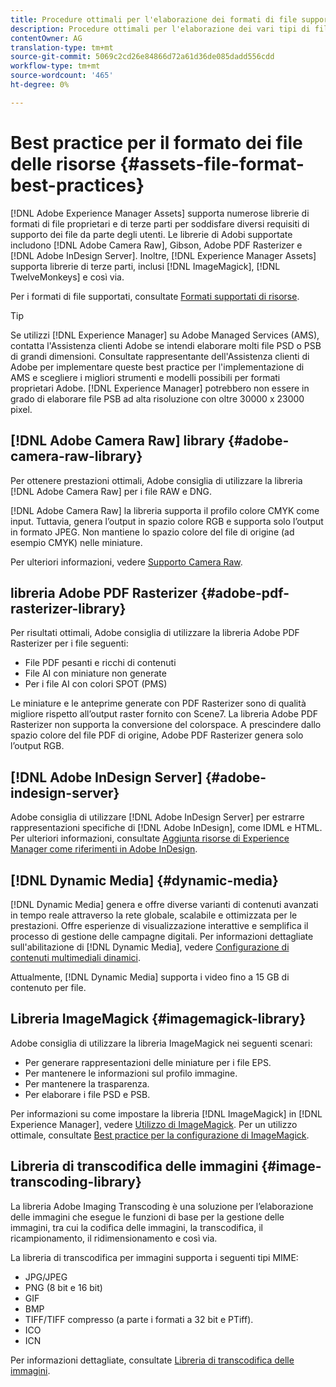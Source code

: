 ```yaml
---
title: Procedure ottimali per l'elaborazione dei formati di file supportati
description: Procedure ottimali per l'elaborazione dei vari tipi di file supportati utilizzando [!DNL Experience Manager Assets].
contentOwner: AG
translation-type: tm+mt
source-git-commit: 5069c2cd26e84866d72a61d36de085dadd556cdd
workflow-type: tm+mt
source-wordcount: '465'
ht-degree: 0%

---
```



# Best practice per il formato dei file delle risorse {#assets-file-format-best-practices}

[!DNL Adobe Experience Manager Assets] supporta numerose librerie di formati di file proprietari e di terze parti per soddisfare diversi requisiti di supporto dei file da parte degli utenti. Le librerie di Adobi  supportate includono [!DNL Adobe Camera Raw], Gibson,  Adobe PDF Rasterizer e [!DNL Adobe InDesign Server]. Inoltre, [!DNL Experience Manager Assets] supporta librerie di terze parti, inclusi [!DNL ImageMagick], [!DNL TwelveMonkeys] e così via.

Per i formati di file supportati, consultate [Formati supportati di risorse](/help/assets/assets-formats.md).

>[!TIP]
>
>Se utilizzi [!DNL Experience Manager] su Adobe Managed Services (AMS), contatta l&#39;Assistenza clienti  Adobe se intendi elaborare molti file PSD o PSB di grandi dimensioni. Consultate  rappresentante dell&#39;Assistenza clienti di Adobe per implementare queste best practice per l&#39;implementazione di AMS e scegliere i migliori strumenti e modelli possibili per  formati proprietari  Adobe. [!DNL Experience Manager] potrebbero non essere in grado di elaborare file PSB ad alta risoluzione con oltre 30000 x 23000 pixel.

## [!DNL Adobe Camera Raw] library  {#adobe-camera-raw-library}

Per ottenere prestazioni ottimali,  Adobe consiglia di utilizzare la libreria [!DNL Adobe Camera Raw] per i file RAW e DNG.

[!DNL Adobe Camera Raw] la libreria supporta il profilo colore CMYK come input. Tuttavia, genera l’output in spazio colore RGB e supporta solo l’output in formato JPEG. Non mantiene lo spazio colore del file di origine (ad esempio CMYK) nelle miniature.

Per ulteriori informazioni, vedere [Supporto Camera Raw](/help/assets/camera-raw.md).

##  libreria Adobe PDF Rasterizer {#adobe-pdf-rasterizer-library}

Per risultati ottimali,  Adobe consiglia di utilizzare la libreria  Adobe PDF Rasterizer per i file seguenti:

* File PDF pesanti e ricchi di contenuti
* File AI con miniature non generate
* Per i file AI con colori SPOT (PMS)

Le miniature e le anteprime generate con PDF Rasterizer sono di qualità migliore rispetto all’output raster fornito con Scene7. La libreria  Adobe PDF Rasterizer non supporta la conversione del colorspace. A prescindere dallo spazio colore del file PDF di origine,  Adobe PDF Rasterizer genera solo l’output RGB.

## [!DNL Adobe InDesign Server] {#adobe-indesign-server}

 Adobe consiglia di utilizzare [!DNL Adobe InDesign Server] per estrarre rappresentazioni specifiche di [!DNL Adobe InDesign], come IDML e HTML. Per ulteriori informazioni, consultate [Aggiunta  risorse di Experience Manager come riferimenti in  Adobe InDesign](/help/assets/managing-linked-subassets.md#refai).

## [!DNL Dynamic Media] {#dynamic-media}

[!DNL Dynamic Media] genera e offre diverse varianti di contenuti avanzati in tempo reale attraverso la rete globale, scalabile e ottimizzata per le prestazioni. Offre esperienze di visualizzazione interattive e semplifica il processo di gestione delle campagne digitali. Per informazioni dettagliate sull&#39;abilitazione di [!DNL Dynamic Media], vedere [Configurazione di contenuti multimediali dinamici](/help/assets/config-dynamic.md).

Attualmente, [!DNL Dynamic Media] supporta i video fino a 15 GB di contenuto per file.

## Libreria ImageMagick {#imagemagick-library}

 Adobe consiglia di utilizzare la libreria ImageMagick nei seguenti scenari:

* Per generare rappresentazioni delle miniature per i file EPS.
* Per mantenere le informazioni sul profilo immagine.
* Per mantenere la trasparenza.
* Per elaborare i file PSD e PSB.

Per informazioni su come impostare la libreria [!DNL ImageMagick] in [!DNL Experience Manager], vedere [Utilizzo di ImageMagick](/help/assets/media-handlers.md#an-example-using-imagemagick). Per un utilizzo ottimale, consultate [Best practice per la configurazione di ImageMagick](/help/assets/best-practices-for-imagemagick.md).

## Libreria di transcodifica delle immagini {#image-transcoding-library}

La libreria  Adobe Imaging Transcoding è una soluzione per l’elaborazione delle immagini che esegue le funzioni di base per la gestione delle immagini, tra cui la codifica delle immagini, la transcodifica, il ricampionamento, il ridimensionamento e così via.

La libreria di transcodifica per immagini supporta i seguenti tipi MIME:

* JPG/JPEG
* PNG (8 bit e 16 bit)
* GIF
* BMP
* TIFF/TIFF compresso (a parte i formati a 32 bit e PTiff).
* ICO
* ICN

Per informazioni dettagliate, consultate [Libreria di transcodifica delle immagini](/help/assets/imaging-transcoding-library.md).
